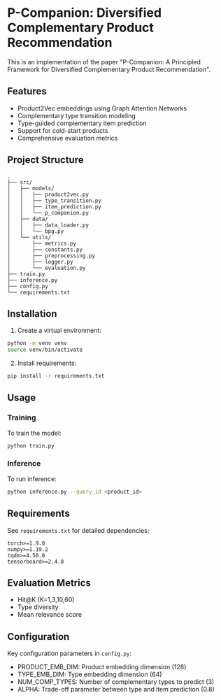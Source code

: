 # P-Companion: Diversified Complementary Product Recommendation

This is an implementation of the paper "P-Companion: A Principled Framework for Diversified Complementary Product Recommendation".

## Features

- Product2Vec embeddings using Graph Attention Networks
- Complementary type transition modeling
- Type-guided complementary item prediction
- Support for cold-start products
- Comprehensive evaluation metrics

## Project Structure

```
.
├── src/
│   ├── models/
│   │   ├── product2vec.py
│   │   ├── type_transition.py
│   │   ├── item_prediction.py
│   │   └── p_companion.py
│   ├── data/
│   │   ├── data_loader.py
│   │   └── bpg.py
│   └── utils/
│       ├── metrics.py
│       ├── constants.py
│       ├── preprocessing.py
│       ├── logger.py
│       └── evaluation.py
├── train.py
├── inference.py
├── config.py
└── requirements.txt
```

## Installation

1. Create a virtual environment:
```bash
python -m venv venv
source venv/bin/activate
```

2. Install requirements:
```bash
pip install -r requirements.txt
```

## Usage

### Training

To train the model:

```bash
python train.py
```

### Inference

To run inference:

```bash
python inference.py --query_id <product_id>
```

## Requirements

See `requirements.txt` for detailed dependencies:

```
torch>=1.9.0
numpy>=1.19.2
tqdm>=4.50.0
tensorboard>=2.4.0
```

## Evaluation Metrics

- Hit@K (K=1,3,10,60)
- Type diversity
- Mean relevance score

## Configuration

Key configuration parameters in `config.py`:

- PRODUCT_EMB_DIM: Product embedding dimension (128)
- TYPE_EMB_DIM: Type embedding dimension (64)
- NUM_COMP_TYPES: Number of complementary types to predict (3)
- ALPHA: Trade-off parameter between type and item prediction (0.8)